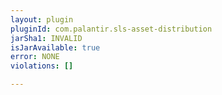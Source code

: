 ```yaml
---
layout: plugin
pluginId: com.palantir.sls-asset-distribution
jarSha1: INVALID
isJarAvailable: true
error: NONE
violations: []

---
```

